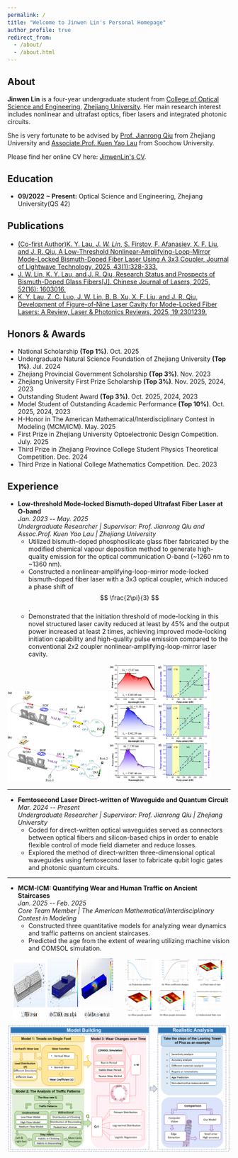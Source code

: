 ```yaml
---
permalink: /
title: "Welcome to Jinwen Lin's Personal Homepage"
author_profile: true
redirect_from: 
  - /about/
  - /about.html
---
```


About
------
**Jinwen Lin** is a four-year undergraduate student from [College of Optical Science and Engineering](http://opt.zju.edu.cn/opten/), [Zhejiang University](https://www.zju.edu.cn/english/). Her main research interest includes nonlinear and ultrafast optics, fiber lasers and integrated photonic circuits.

She is very fortunate to be advised by [Prof. Jianrong Qiu](https://scholar.google.com/citations?hl=en&user=tuNTMvEAAAAJ) from Zhejiang University and [Associate.Prof. Kuen Yao Lau](https://scholar.google.com/citations?hl=en&user=WmQVUuAAAAAJ) from Soochow University.

Please find her online CV here: [JinwenLin's CV](assets/CV_Jinwen_Lin.pdf).

Education
------
* **09/2022 ~ Present:** Optical Science and Engineering, Zhejiang University(QS 42)

Publications
-------
* [(Co-first Author)K. Y. Lau<sup>*</sup>, J. W. Lin<sup>*</sup>, S. Firstov, F. Afanasiev, X. F. Liu, and J. R. Qiu, A Low-Threshold Nonlinear-Amplifying-Loop-Mirror Mode-Locked Bismuth-Doped Fiber Laser Using A 3x3 Coupler, Journal of Lightwave Technology, 2025, 43(1):328-333.](assets/A_Low-Threshold_Nonlinear-Amplifying-Loop-Mirror_Mode-Locked_Bismuth-Doped_Fiber_Laser_Using_A_33_Coupler.pdf)
* [J. W. Lin, K. Y. Lau, and J. R. Qiu, Research Status and Prospects of Bismuth-Doped Glass Fibers[J]. Chinese Journal of Lasers, 2025, 52(16): 1603016.](https://researching.cn/articles/OJ5e9a6ed5fffb81ce)
* [K. Y. Lau, Z. C. Luo, J. W. Lin, B. B. Xu, X. F. Liu, and J. R. Qiu, Development of Figure-of-Nine Laser Cavity for Mode-Locked Fiber Lasers: A Review, Laser & Photonics Reviews, 2025, 19:2301239.](https://onlinelibrary.wiley.com/doi/abs/10.1002/lpor.202301239?msockid=1bc7b18e6acd647113d0a3e96be36584)

Honors & Awards
-------
* National Scholarship **(Top 1%)**. Oct. 2025
* Undergraduate Natural Science Foundation of Zhejiang University **(Top 1%)**. Jul. 2024
* Zhejiang Provincial Government Scholarship **(Top 3%)**. Nov. 2023
* Zhejiang University First Prize Scholarship **(Top 3%)**. Nov. 2025, 2024, 2023
* Outstanding Student Award **(Top 3%)**. Oct. 2025, 2024, 2023
* Model Student of Outstanding Academic Performance **(Top 10%)**. Oct. 2025, 2024, 2023
* H-Honor in The American Mathematical/Interdisciplinary Contest in Modeling (MCM/ICM). May. 2025
* First Prize in Zhejiang University Optoelectronic Design Competition. July. 2025
* Third Prize in Zhejiang Province College Student Physics Theoretical Competition. Dec. 2024
* Third Prize in National College Mathematics Competition. Dec. 2023


Experience
-----
- **Low-threshold Mode-locked Bismuth-doped Ultrafast Fiber Laser at O-band**  
  *Jan. 2023 -- May. 2025*  
  *Undergraduate Researcher | Supervisor: Prof. Jianrong Qiu and Assoc.Prof. Kuen Yao Lau | Zhejiang University*
  - Utilized bismuth-doped phosphosilicate glass fiber fabricated by the modified chemical vapour deposition method to generate high-quality emission for the optical communication O-band (~1260 nm to ~1360 nm).
  - Constructed a nonlinear-amplifying-loop-mirror mode-locked bismuth-doped fiber laser with a 3x3 optical coupler, which induced a phase shift of $$ \frac{2\pi}{3} $$.
  - Demonstrated that the initiation threshold of mode-locking in this novel structured laser cavity reduced at least by 45% and the output power increased at least 2 times, achieving improved mode-locking initiation capability and high-quality pulse emission compared to the conventional 2x2 coupler nonlinear-amplifying-loop-mirror laser cavity.
<img src="images/setpup.png" alt="Image 1" width="45%" style="display: inline-block;"/>
<img src="images/33.png" alt="Image 2" width="45%" style="display: inline-block;"/>


---

- **Femtosecond Laser Direct-written of Waveguide and Quantum Circuit**  
  *Mar. 2024 -- Present*  
  *Undergraduate Researcher | Supervisor: Prof. Jianrong Qiu | Zhejiang University*
  - Coded for direct-written optical waveguides served as connectors between optical fibers and silicon-based chips  in order to enable flexible control of mode field diameter and reduce losses.
  - Explored the method of direct-written three-dimensional optical waveguides using femtosecond laser to fabricate qubit logic gates and photonic quantum circuits.

---

- **MCM-ICM: Quantifying Wear and Human Traffic on Ancient Staircases**  
  *Jan. 2025 -- Feb. 2025*  
  *Core Team Member | The American Mathematical/Interdisciplinary Contest in Modeling*
  - Constructed three quantitative models for analyzing wear dynamics and traffic patterns on ancient staircases.
  - Predicted the age from the extent of wearing utilizing machine vision and COMSOL simulation.
<div style="display: flex; justify-content: space-around;">
    <img src="images/simulation.png" alt="Image 1" width="45%"/>
    <img src="images/deserted_stair.png" alt="Image 2" width="45%"/>
</div>

![ourwork](images/ourwork.png)










  

